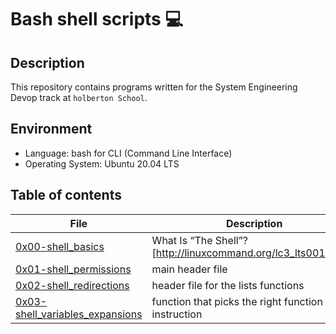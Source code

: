 # Bash shell scripts 💻

## Description

This repository contains programs written for the System Engineering Devop track at ```holberton School```.

## Environment
- Language: bash for CLI (Command Line Interface)
- Operating System: Ubuntu 20.04 LTS

## Table of contents

File | Description
---- | -----------
[0x00-shell_basics](./0x00-shell_basics) | What Is “The Shell”? [http://linuxcommand.org/lc3_lts0010.php]
[0x01-shell_permissions](./0x01-shell_permissions) | main header file
[0x02-shell_redirections](./0x02-shell_redirections) | header file for the lists functions
[0x03-shell_variables_expansions](./0x03-shell_variables_expansions) | function that picks the right function for the instruction
